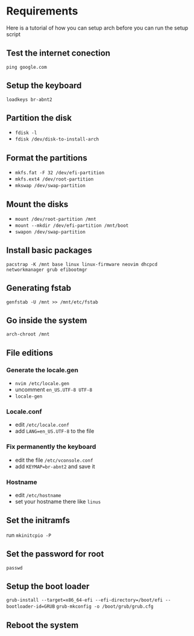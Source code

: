 # Requirements
Here is a tutorial of how you can setup arch before you can run the setup script


## Test the internet conection
`ping google.com`


## Setup the keyboard
`loadkeys br-abnt2`


## Partition the disk
- `fdisk -l`
- `fdisk /dev/disk-to-install-arch`


## Format the partitions
- `mkfs.fat -F 32 /dev/efi-partition`
- `mkfs.ext4 /dev/root-partition`
- `mkswap /dev/swap-partition`


## Mount the disks
- `mount /dev/root-partition /mnt`
- `mount --mkdir /dev/efi-partition /mnt/boot`
- `swapon /dev/swap-partition`


## Install basic packages 
`pacstrap -K /mnt base linux linux-firmware neovim dhcpcd networkmanager grub efibootmgr`


## Generating fstab
`genfstab -U /mnt >> /mnt/etc/fstab`


## Go inside the system
`arch-chroot /mnt`


## File editions
### Generate the locale.gen
- `nvim /etc/locale.gen`
- uncomment `en_US.UTF-8 UTF-8`
- `locale-gen`

### Locale.conf
- edit `/etc/locale.conf`
- add `LANG=en_US.UTF-8` to the file

### Fix permanently the keyboard
- edit the file `/etc/vconsole.conf`
- add `KEYMAP=br-abnt2` and save it

### Hostname
- edit `/etc/hostname`
- set your hostname there like `linus`


## Set the initramfs
run `mkinitcpio -P`


## Set the password for root
`passwd`


## Setup the boot loader
`grub-install --target=x86_64-efi --efi-directory=/boot/efi --bootloader-id=GRUB`
`grub-mkconfig -o /boot/grub/grub.cfg`


## Reboot the system
